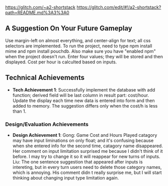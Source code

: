https://glitch.com/~a2-shortstack
https://glitch.com/edit/#!/a2-shortstack?path=README.md%3A3%3A0

## A Suggestion On Your Future Gameplay
Use margin-left on almost everything, and center-align for text; all css selectors are implemented. To run the project, need to type npm install mime and npm install pouchdb. Also make sure you have "enabled npm" when the project doesn't run.
Enter four values; they will be stored and then displayed. Cost per hour is calculted based on inputs.

## Technical Achievements
- **Tech Achievement 1**: Successfully implement the database with add function; derived field will be last column in result part: cost/hour. Update the display each time new data is entered into form and then added to memory.
The suggestion differs only when the cost/h is less than 1.

### Design/Evaluation Achievements
- **Design Achievement 1**: 
Gong: Game Cost and Hours Played catagory may have input liminations on only float; and it's confusing because when she entered info for the second time, catagory name disappeared. Her comment on input limitation surprised me because I didn't think of it before. I may try to change it so it will reappear for new turns of inputs.
Liu: The one sentence suggestion that appeared after inputs is intereting, but in every turn users need to delete those category names, which is annoying. His comment didn
t really surprise me, but I will start thinking about changing input type limitation again.
